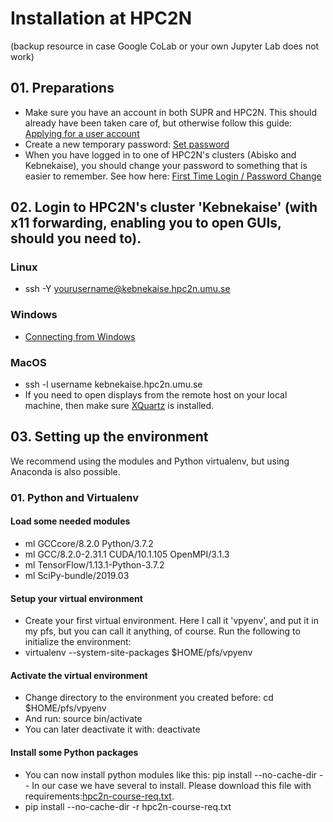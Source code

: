 # Installation at HPC2N 
(backup resource in case Google CoLab or your own Jupyter Lab does not work)
## 01. Preparations
- Make sure you have an account in both SUPR and HPC2N. This should already have been taken care of, but otherwise follow 
this guide: [Applying for a user account](https://www.hpc2n.umu.se/documentation/access-and-accounts/users)
- Create a new temporary password: [Set password](https://www.hpc2n.umu.se/access/login#forgotten-password)
- When you have logged in to one of HPC2N's clusters (Abisko and Kebnekaise), you should change your password to something that 
is easier to remember. See how here: [First Time Login / Password Change](https://www.hpc2n.umu.se/access/login#first-login)
## 02. Login to HPC2N's cluster 'Kebnekaise' (with x11 forwarding, enabling you to open GUIs, should you need to). 
### Linux
- ssh -Y yourusername@kebnekaise.hpc2n.umu.se
### Windows
- [Connecting from Windows](https://www.hpc2n.umu.se/documentation/guides/windows-connection)  
### MacOS
- ssh -l username kebnekaise.hpc2n.umu.se 
- If you need to open displays from the remote host on your local machine, then make sure [XQuartz](https://www.xquartz.org/) is installed. 
## 03. Setting up the environment
We recommend using the modules and Python virtualenv, but using Anaconda is also possible. 
### 01. Python and Virtualenv
#### Load some needed modules
- ml GCCcore/8.2.0 Python/3.7.2
- ml GCC/8.2.0-2.31.1  CUDA/10.1.105  OpenMPI/3.1.3
- ml TensorFlow/1.13.1-Python-3.7.2
- ml SciPy-bundle/2019.03
#### Setup your virtual environment
- Create your first virtual environment. Here I call it 'vpyenv', and put it in my pfs, but you can call it anything, of course. Run the following to initialize the environment:
- virtualenv --system-site-packages $HOME/pfs/vpyenv
#### Activate the virtual environment
- Change directory to the environment you created before: cd $HOME/pfs/vpyenv
- And run: source bin/activate
- You can later deactivate it with: deactivate
#### Install some Python packages 
- You can now install python modules like this: pip install --no-cache-dir <python-package> 
-- In our case we have several to install. Please download this file with requirements:[hpc2n-course-req.txt](). 
- pip install --no-cache-dir -r hpc2n-course-req.txt
